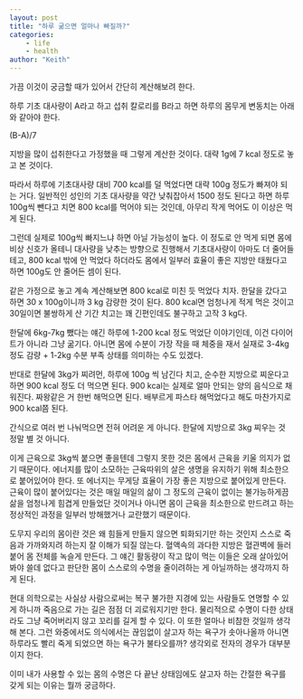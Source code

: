 ```yaml
---
layout: post
title: "하루 굶으면 얼마나 빠질까?"
categories: 
    - life
    - health
author: "Keith"
---
```


가끔 이것이 궁금할 때가 있어서 간단히 계산해보려 한다.

하루 기초 대사량이 A라고 하고 섭취 칼로리를 B라고 하면 하루의 몸무게 변동치는 아래와 같아야 한다.

(B-A)/7

지방을 많이 섭취한다고 가정했을 때 그렇게 계산한 것이다. 대략 1g에 7 kcal 정도로 놓고 본 것이다.

따라서 하루에 기초대사량 대비 700 kcal를 덜 먹었다면 대략 100g 정도가 빠져야 되는 거다. 일반적인 성인의 기초 대사량을 약간 낮춰잡아서 1500 정도 된다고 하면 하루 100g씩 뺀다고 치면 800 kcal를 먹어야 되는 것인데, 아무리 작게 먹어도 이 이상은 먹게 된다. 

그런데 실제로 100g씩 빠지느냐 하면 아닐 가능성이 높다. 이 정도로 안 먹게 되면 몸에 비상 신호가 올테니 대사량을 낮추는 방향으로 진행해서 기초대사량이 아마도 더 줄어들테고, 800 kcal 밖에 안 먹었다 하더라도 몸에서 일부러 효율이 좋은 지방만 태웠다고 하면 100g도 안 줄어든 셈이 된다.

같은 가정으로 놓고 계속 계산해보면 800 kcal로 미친 듯 먹었다 치자. 한달을 갔다고 하면 30 x 100g이니까 3 kg 감량한 것이 된다. 800 kcal면 엄청나게 적게 먹은 것이고 30일이면 불쌍하게 산 기간 치고는 꽤 긴편인데도 불구하고 고작 3 kg다. 

한달에 6kg-7kg 뺐다는 얘긴 하루에 1-200 kcal 정도 먹었단 이야기인데, 이건 다이어트가 아니라 그냥 굶기다. 아니면 몸에 수분이 가장 작을 때 체중을 재서 실재로 3-4kg 정도 감량 + 1-2kg 수분 부족 상태를 의미하는 수도 있겠다.

반대로 한달에 3kg가 찌려먼, 하루에 100g 씩 남긴다 치고, 순수한 지방으로 찌운다고 하면 900 kcal 정도 더 먹으면 된다. 900 kcal는 실제로 얼마 안되는 양의 음식으로 채워진다. 짜왕같은 거 한번 해먹으면 된다. 배부르게 파스타 해먹었다고 해도 마찬가지로 900 kcal쯤 된다. 

간식으로 여러 번 나눠먹으면 전혀 어려운 게 아니다. 한달에 지방으로 3kg 찌우는 것 정말 별 것 아니다.

이게 근육으로 3kg씩 붙으면 좋을텐데 그렇지 못한 것은 몸에서 근육을 키울 의지가 없기 때문이다. 에너지를 많이 소모하는 근육따위의 살은 생명을 유지하기 위해 최소한으로 붙어있어야 한다. 또 에너지는 무게당 효율이 가장 좋은 지방으로 붙어있게 만든다. 근육이 많이 붙어있다는 것은 매일 매일의 삶이 그 정도의 근육이 없이는 불가능하게끔 삶을 엄청나게 힘겹게 만들었단 것이거나 아니면 몸이 근육을 최소한으로 만드려고 하는 정상적인 과정을 일부러 방해했거나 교란했기 때문이다. 

도무지 우리의 몸이란 것은 왜 힘들게 만들지 않으면 퇴화되기만 하는 것인지 스스로 죽음과 가까와지려 하는지 잘 이해가 되질 않는다. 혈액속의 과다한 지방은 혈관벽에 들러붙어 몸 전체를 녹슬게 만든다. 그 얘긴 활동량이 작고 많이 먹는 이들은 오래 살아있어봐야 쓸데 없다고 판단한 몸이 스스로의 수명을 줄이려하는 게 아닐까하는 생각까지 하게 된다.

현대 의학으로는 사실상 사람으로써는 복구 불가한 지경에 있는 사람들도 연명할 수 있게 하니까 죽음으로 가는 길은 점점 더 괴로워지기만 한다. 물리적으로 수명이 다한 상태라도 그냥 죽어버리지 않고 꼬리를 길게 할 수 있다. 이 또한 얼마나 비참한 것일까 생각해 본다. 그런 와중에서도 의식에서는 끊임없이 살고자 하는 욕구가 솟아나올까 아니면 하루라도 빨리 죽게 되었으면 하는 욕구가 불타오를까? 생각외로 전자의 경우가 대부분이지 한다.

이미 내가 사용할 수 있는 몸의 수명은 다 끝난 상태임에도 살고자 하는 간절한 욕구를 갖게 되는 이유는 뭘까 궁금하다. 